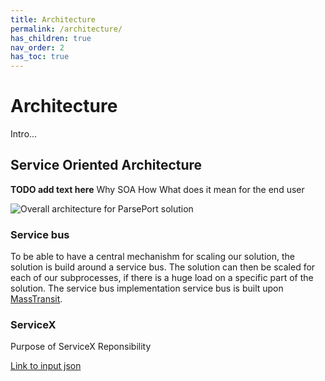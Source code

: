 ```yaml
---
title: Architecture
permalink: /architecture/
has_children: true
nav_order: 2
has_toc: true
---
```

# Architecture
Intro...

## Service Oriented Architecture
__TODO add text here__
Why SOA
How
What does it mean for the end user

![Overall architecture for ParsePort solution](http://www.plantuml.com/plantuml/proxy?src=https://raw.githubusercontent.com/ParsePort/ArchitecturalDocumentation/master/architectural-overview/XBRL-high-level-simple.txt?token=ANLMBL5XEQKOGDQBSPR2ZDK57HKIO "Overall architecture for ParsePort solution")

### Service bus
To be able to have a central mechanishm for scaling our solution, the solution is build around a service bus. The solution can then be scaled for each of our subprocesses, if there is a huge load on a specific part of the solution. The service bus implementation service bus is built upon [MassTransit](https://masstransit-project.com/).

### ServiceX
Purpose of ServiceX
Reponsibility

 [Link to input json](../services/inputjson.md)
